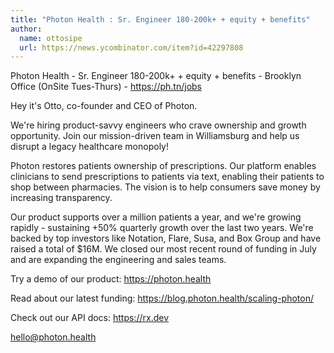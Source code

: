 ```yaml
---
title: "Photon Health : Sr. Engineer 180-200k+ + equity + benefits"
author:
  name: ottosipe
  url: https://news.ycombinator.com/item?id=42297808
---
```

Photon Health - Sr. Engineer 180-200k+ + equity + benefits - Brooklyn Office (OnSite Tues-Thurs) - <a href="https:&#x2F;&#x2F;ph.tn&#x2F;jobs" rel="nofollow">https:&#x2F;&#x2F;ph.tn&#x2F;jobs</a>

Hey it&#x27;s Otto, co-founder and CEO of Photon.

We&#x27;re hiring product-savvy engineers who crave ownership and growth opportunity. Join our mission-driven team in Williamsburg and help us disrupt a legacy healthcare monopoly!

Photon restores patients ownership of prescriptions. Our platform enables clinicians to send prescriptions to patients via text, enabling their patients to shop between pharmacies. The vision is to help consumers save money by increasing transparency.

Our product supports over a million patients a year, and we&#x27;re growing rapidly - sustaining +50% quarterly growth over the last two years. We&#x27;re backed by top investors like Notation, Flare, Susa, and Box Group and have raised a total of $16M. We closed our most recent round of funding in July and are expanding the engineering and sales teams.

Try a demo of our product: <a href="https:&#x2F;&#x2F;photon.health" rel="nofollow">https:&#x2F;&#x2F;photon.health</a>

Read about our latest funding: <a href="https:&#x2F;&#x2F;blog.photon.health&#x2F;scaling-photon&#x2F;" rel="nofollow">https:&#x2F;&#x2F;blog.photon.health&#x2F;scaling-photon&#x2F;</a>

Check out our API docs: <a href="https:&#x2F;&#x2F;rx.dev" rel="nofollow">https:&#x2F;&#x2F;rx.dev</a>

hello@photon.health
<JobApplication />
